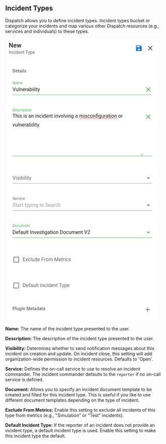 ## Incident Types

Dispatch allows you to define incident types. Incident types bucket or categorize your incidents and map various other Dispatch resources (e.g., services and individuals) to these types.

![](../../../.gitbook/assets/admin-ui-incident-types.png)

**Name:** The name of the incident type presented to the user.

**Description:** The description of the incident type presented to the user.

**Visibility:** Determines whether to send notification messages about this incident on creation and update. On incident close, this setting will add organization-wide permission to incident resources. Defaults to 'Open'.

**Service:** Defines the on-call service to use to resolve an incident commander. The incident commander defaults to the `reporter` if no on-call service is defined.

**Document:** Allows you to specify an incident document template to be created and filled for this incident type. This is useful if you like to use different document templates depending on the type of incident.

**Exclude From Metrics:** Enable this setting to exclude all incidents of this type from metrics (e.g., "Simulation" or "Test" incidents).

**Default Incident Type:** If the reporter of an incident does not provide an incident type, a default incident type is used. Enable this setting to make this incident type the default.
